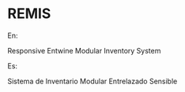 REMIS
=====
En:

Responsive Entwine Modular Inventory System

Es:

Sistema de Inventario Modular Entrelazado Sensible
